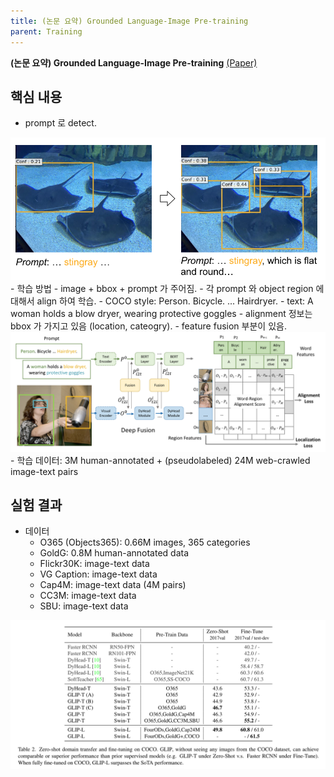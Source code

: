 ```yaml
---
title: (논문 요약) Grounded Language-Image Pre-training
parent: Training
---
```


**(논문 요약) Grounded Language-Image Pre-training** [(Paper)](https://arxiv.org/pdf/2112.03857)


## 핵심 내용
- prompt 로 detect.
<img src="/data/papers/glip/motivation.png" width="600" />
- 학습 방법
   - image + bbox + prompt 가 주어짐.
   - 각 prompt 와 object region 에 대해서 align 하여 학습.
     - COCO style: Person. Bicycle. ... Hairdryer.
     - text: A woman holds a blow dryer, wearing protective goggles
     - alignment 정보는 bbox 가 가지고 있음 (location, cateogry).
   - feature fusion 부분이 있음. 
<img src="/data/papers/glip/concept.png" width="800" />
- 학습 데이터: 3M human-annotated + (pseudolabeled) 24M web-crawled image-text pairs

## 실험 결과
- 데이터
   - O365 (Objects365): 0.66M images, 365 categories
   - GoldG: 0.8M human-annotated data
   - Flickr30K: image-text data
   - VG Caption: image-text data
   - Cap4M: image-text data (4M pairs)
   - CC3M: image-text data
   - SBU: image-text data

<img src="/data/papers/glip/result.png" width="800" />
